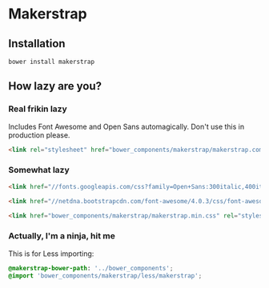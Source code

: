 # Makerstrap

## Installation

```
bower install makerstrap
```

## How lazy are you?

### Real frikin lazy

Includes Font Awesome and Open Sans automagically. Don't use this in production please.

```html
<link rel="stylesheet" href="bower_components/makerstrap/makerstrap.complete.min.css">
```

### Somewhat lazy

```html
<link href="//fonts.googleapis.com/css?family=Open+Sans:300italic,400italic,700italic,400,300,700" rel="stylesheet">

<link href="//netdna.bootstrapcdn.com/font-awesome/4.0.3/css/font-awesome.css" rel="stylesheet">

<link href="bower_components/makerstrap/makerstrap.min.css" rel="stylesheet">
```

### Actually, I'm a ninja, hit me

This is for Less importing:

```css
@makerstrap-bower-path: '../bower_components';
@import 'bower_components/makerstrap/less/makerstrap';

```


